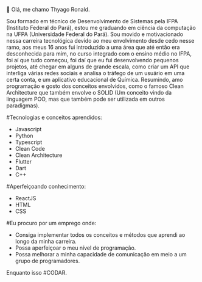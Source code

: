 👋 Olá, me chamo Thyago Ronald. 

Sou formado em técnico de Desenvolvimento de Sistemas pela IFPA (Instituto Federal do Pará), estou me graduando em ciência da computação na 
UFPA (Universidade Federal do Pará). Sou movido e motivacionado nessa carreira tecnológica devido ao meu envolvimento desde cedo nesse ramo,
aos meus 16 anos fui introduzido a uma área que até então era desconhecida para mim, no curso integrado com o ensino médio no IFPA, foi aí
que tudo começou, foi daí que eu fui desenvolvendo pequenos projetos, até chegar em alguns de grande escala, como criar um API que interliga 
várias redes sociais e analisa o tráfego de um usuário em uma certa conta, e um aplicativo educacional de Química. Resumindo, amo programação
e gosto dos conceitos envolvidos, como o famoso Clean Architecture que também envolve o SOLID (Um conceito vindo da linguagem POO, mas que 
também pode ser utilizada em outros paradigmas).

#Tecnologias e conceitos aprendidos:

- Javascript
- Python
- Typescript
- Clean Code
- Clean Architecture
- Flutter
- Dart
- C++

#Aperfeiçoando conhecimento:

- ReactJS
- HTML
- CSS

#Eu procuro por um emprego onde:

- Consiga implementar todos os conceitos e métodos que aprendi ao longo da minha carreira.
- Possa aperfeiçoar o meu nível de programação.
- Possa melhorar a minha capacidade de comunicação em meio a um grupo de programadores.

Enquanto isso #CODAR.
